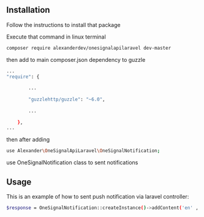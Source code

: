 
## Installation

Follow the instructions to install that package

Execute that command in linux terminal

```sh
composer require alexanderdev/onesignalapilaravel dev-master
```

then add to main composer.json dependency to guzzle
```sh
...
"require": {
        
        ...
        
        "guzzlehttp/guzzle": "~6.0",
        
        ...
        
    },
...
```


then after adding 

```sh
use Alexander\OneSignalApiLaravel\OneSignalNotification;
```

use OneSignalNotification class to sent notifications

## Usage

This is an example of how to sent push notification via laravel controller:

```sh
$response = OneSignalNotification::createInstance()->addContent('en' , 'My message')->forActiveUsers()->sentPost();
```
